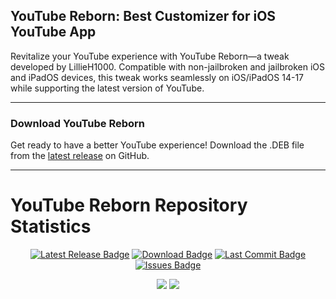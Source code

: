## YouTube Reborn: Best Customizer for iOS YouTube App

Revitalize your YouTube experience with YouTube Reborn—a tweak developed by LillieH1000. Compatible with non-jailbroken and jailbroken iOS and iPadOS devices, this tweak works seamlessly on iOS/iPadOS 14-17 while supporting the latest version of YouTube.

-----

### Download YouTube Reborn

Get ready to have a better YouTube experience! Download the .DEB file from the [latest release](https://github.com/arichornlover/YouTube-Reborn/releases/latest/) on GitHub.

-----

# YouTube Reborn Repository Statistics

<p align="center">
    <a href="https://github.com/arichornlover/YouTube-Reborn-v5/releases/latest"><img src="https://custom-icon-badges.demolab.com/github/v/release/arichornlover/YouTube-Reborn-v5?logo=youtube&color=%23ff0000&label=Latest%20Release" alt="Latest Release Badge"></img></a>
    <a href="https://github.com/arichornlover/YouTube-Reborn-v5/releases/latest"><img src="https://img.shields.io/github/downloads/arichornlover/YouTube-Reborn-v5/total?color=%23ff0000&label=Downloads&logo=cloudsmith&logoColor=white" alt="Download Badge"></img></a>
    <a href="https://github.com/arichornlover/YouTube-Reborn-v5/commit"><img src="https://custom-icon-badges.demolab.com/github/last-commit/arichornlover/YouTube-Reborn-v5?logo=history&logoColor=white&color=%23ff0000&label=Last%20Commit" alt="Last Commit Badge"></img></a>
    <a href="https://github.com/arichornlover/YouTube-Reborn-v5/issues"><img src="https://custom-icon-badges.demolab.com/github/issues-raw/arichornlover/YouTube-Reborn-v5?logo=issue-opened&logoColor=white&color=%23ff0000&label=Issues" alt="Issues Badge"></img</a>
</p>

<p align="center">
<a href="https://github.com/arichorn/YouTube-Reborn/stargazers"><img src="https://custom-icon-badges.demolab.com/github/stars/arichorn/YouTube-Reborn?style=flat&logo=star&logoColor=white&color=%23ff0000&label=Stars"></a>
<a href="https://github.com/arichorn/YouTube-Reborn/network/members"><img src="https://custom-icon-badges.demolab.com/github/forks/arichorn/YouTube-Reborn?style=flat&logo=github&logoColor=white&color=%23ff0000&label=Forks"></a>
</p>
